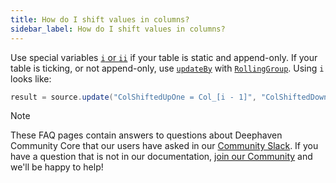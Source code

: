 ```yaml
---
title: How do I shift values in columns?
sidebar_label: How do I shift values in columns?
---
```


Use special variables [`i` or `ii`](../query-language/variables/special-variables.md) if your table is static and append-only. If your table is ticking, or not append-only, use [`updateBy`](../table-operations/update-by-operations/updateBy.md) with [`RollingGroup`](../table-operations/update-by-operations/rolling-group.md). Using `i` looks like:

```groovy skip-test
result = source.update("ColShiftedUpOne = Col_[i - 1]", "ColShiftedDownOne = Col_[i + 1]]")
```

> [!NOTE]
> These FAQ pages contain answers to questions about Deephaven Community Core that our users have asked in our [Community Slack](/slack). If you have a question that is not in our documentation, [join our Community](/slack) and we'll be happy to help!
